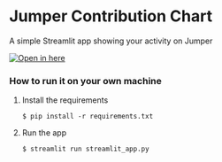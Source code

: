 # Jumper Contribution Chart

A simple Streamlit app showing your activity on Jumper

[![Open in here](https://static.streamlit.io/badges/streamlit_badge_black_white.svg)](https://jumpercontribution.streamlit.app/)

### How to run it on your own machine

1. Install the requirements

   ```
   $ pip install -r requirements.txt
   ```

2. Run the app

   ```
   $ streamlit run streamlit_app.py
   ```
